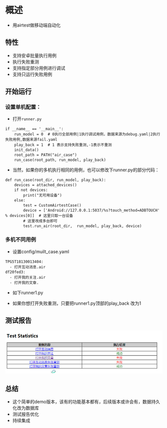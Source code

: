 #  概述
- 用airtest做移动端自动化

## 特性
- 支持安卓批量执行用例
- 执行失败重测
- 支持指定部分用例进行调试
- 支持只运行失败用例

## 开始运行

### 设置单机配置：
- 打开```runner.py```

```buildoutcfg
if __name__ == '__main__':
    run_model = 0  # 0执行全部用例|1执行调试用例，数据来源为debug.yaml|2执行失败用例,数据来源fail.yaml
    play_back = 1  # 1 表示支持失败重测,-1表示不重测
    init_data()
    root_path = PATH("air_case")
    run_case(root_path, run_model, play_back)

```
- 当然，如果你的多机执行相同的用例，也可以修改下runner.py的部分代码：

```buildoutcfg
def run_case(root_dir, run_model, play_back):
    devices = attached_devices()
    if not devices:
        print("无可用设备")
    else:
        test = CustomAirtestCase()
        device = ['Android://127.0.0.1:5037/%s?touch_method=ADBTOUCH' % devices[0]]  # 这里只取一台设备
        # 这里改成多台即可
        test.run_air(root_dir,  run_model, play_back, device)

```

### 多机不同用例


- 设置config/muilt_case.yaml

```buildoutcfg
TPG5T18130013404:
  - 打开互动消息.air
df20fed3:
  - 打开我的关注.air
  - 打开我的文章.

```
- 如下runner1.py

- 如果你想打开失败重测，只要把runner1.py顶部的play_back 改为1



## 测试报告
![report2.png](img/report2.png "report2.png")

## 总结
- 这个简单的demo版本，该有的功能基本都有，后续版本或许会有，数据持久化改为数据库
- 测试报告优化
- 持续集成

 
   


